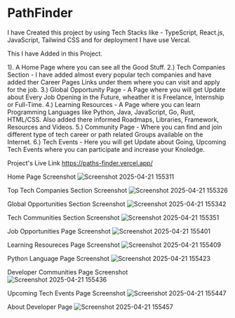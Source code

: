 # PathFinder

I have Created this project by using Tech Stacks like - TypeScript, React.js, JavaScript, Tailwind CSS and for deployment I have use Vercal.

This I have Added in this Project.

1). A Home Page where you can see all the Good Stuff.
2.) Tech Companies Section - I have added almost every popular tech companies and have added ther Career Pages Links under them where you can visit and apply for the job.
3.) Global Opportunity Page - A Page where you will get Update about Every Job Opening in the Future, wheather it is Freelance, Internship or Full-Time.
4.) Learning Resources - A Page where you can learn Programming Languages like Python, Java, JavaScript, Go, Rust, HTML/CSS. Also added there informed Roadmaps, Libraries, Framework, Resources and Videos.
5.) Community Page - Where you can find and join different type of tech career or path related Groups available on the Internet.
6.) Tech Events - Here you will get Update about Going, Upcoming Tech Events where you can participate and increase your Knoledge. 

Project's Live Link
https://paths-finder.vercel.app/

Home Page Screenshot
![Screenshot 2025-04-21 155311](https://github.com/user-attachments/assets/63421a08-74e4-43a8-b6c9-ef99171c9621)

Top Tech Companies Section Screenshot
![Screenshot 2025-04-21 155326](https://github.com/user-attachments/assets/81d7d335-1465-4365-b2f2-9bdff347e93a)

Global Opportunities Section Screenshot
![Screenshot 2025-04-21 155342](https://github.com/user-attachments/assets/e74a3483-25c6-49d8-b9de-a90a495bb0c8)

Tech Communities Section Screenshot
![Screenshot 2025-04-21 155351](https://github.com/user-attachments/assets/11d73089-a251-4fce-8605-9d99a94556fa)

Job Opportunities Page Screenshot
![Screenshot 2025-04-21 155401](https://github.com/user-attachments/assets/139f7fef-b0ce-4ec2-be9f-131cf45e40cb)

Learning Resoureces Page Screenshot
![Screenshot 2025-04-21 155409](https://github.com/user-attachments/assets/8aa99af2-195e-4a6a-8725-c0d43c5d2f4a)

Python Language Page Screenshot
![Screenshot 2025-04-21 155423](https://github.com/user-attachments/assets/469f5342-6ceb-4301-82ba-945e9c782009)

Developer Communities Page Screenshot
![Screenshot 2025-04-21 155436](https://github.com/user-attachments/assets/e03215bc-0d29-4d96-9065-d3f203c8ff5b)

Upcoming Tech Events Page Screenshot
![Screenshot 2025-04-21 155447](https://github.com/user-attachments/assets/bfd6050b-f14b-40c4-9a89-4f84f17a5791)

About Developer Page
![Screenshot 2025-04-21 155457](https://github.com/user-attachments/assets/52e98b0d-8b65-40a6-b3a7-2d5993d18671)
